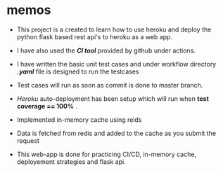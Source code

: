 # memos
* This project is a created to learn how to use heroku and deploy the python flask based rest api's to heroku as a web app.

* I have also used the **_CI tool_** provided by github under actions. 

* I have written the  basic unit test cases and under workflow directory **_.yaml_** file is designed to run the testcases

* Test cases will run as soon as commit is done to master branch.

* _Heroku_ auto-deployment has been setup which will run when **test coverage == 100%** .

* Implemented in-memory cache using reids

* Data is fetched from redis and added to the cache as you submit the request

* This web-app is done for practicing CI/CD, in-memory cache, deployement strategies and flask api.
